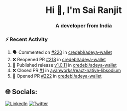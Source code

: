 <h1 align="center">Hi 👋, I'm Sai Ranjit</h1>
<h3 align="center">A developer from India</h3>

### :zap: Recent Activity

<!--START_SECTION:activity-->
1. 🗣 Commented on [#220](https://github.com/credebl/adeya-wallet/issues/220#issuecomment-2396174623) in [credebl/adeya-wallet](https://github.com/credebl/adeya-wallet)
2. ❌ Reopened PR [#218](https://github.com/credebl/adeya-wallet/pull/218) in [credebl/adeya-wallet](https://github.com/credebl/adeya-wallet)
3. 🚀 Published release [v1.0.11](https://github.com/credebl/adeya-wallet/releases/tag/V1.0.11) in [credebl/adeya-wallet](https://github.com/credebl/adeya-wallet)
4. ❌ Closed PR [#1](https://github.com/ayanworks/react-native-libsodium/pull/1) in [ayanworks/react-native-libsodium](https://github.com/ayanworks/react-native-libsodium)
5. 💪 Opened PR [#222](https://github.com/credebl/adeya-wallet/pull/222) in [credebl/adeya-wallet](https://github.com/credebl/adeya-wallet)
<!--END_SECTION:activity-->

## 🌐 Socials:
[![LinkedIn](https://img.shields.io/badge/LinkedIn-%230077B5.svg?logo=linkedin&logoColor=white)](https://linkedin.com/in/sairanjit) [![Twitter](https://img.shields.io/badge/Twitter-%231DA1F2.svg?logo=Twitter&logoColor=white)](https://twitter.com/sairanjit_) 
